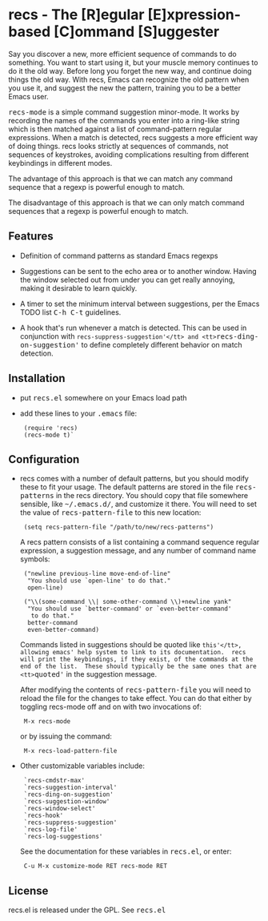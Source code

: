 # recs - The [R]egular [E]xpression-based [C]ommand [S]uggester

Say you discover a new, more efficient sequence of commands to do
something.  You want to start using it, but your muscle memory
continues to do it the old way.  Before long you forget the new
way, and continue doing things the old way.  With recs, Emacs can
recognize the old pattern when you use it, and suggest the new the
pattern, training you to be a better Emacs user.

<tt>recs-mode</tt> is a simple command suggestion minor-mode.  It
works by recording the names of the commands you enter into a
ring-like string which is then matched against a list of
command-pattern regular expressions.  When a match is detected, recs
suggests a more efficient way of doing things.  recs looks strictly at
sequences of commands, not sequences of keystrokes, avoiding
complications resulting from different keybindings in different modes.

The advantage of this approach is that we can match any command
sequence that a regexp is powerful enough to match.

The disadvantage of this approach is that we can only match command
sequences that a regexp is powerful enough to match.

## Features

 - Definition of command patterns as standard Emacs regexps

 - Suggestions can be sent to the echo area or to another window.
   Having the window selected out from under you can get really
   annoying, making it desirable to learn quickly.

 - A timer to set the minimum interval between suggestions, per the
   Emacs TODO list <tt>C-h C-t</tt> guidelines.

 - A hook that's run whenever a match is detected. This can be used in
   conjunction with <tt>`recs-suppress-suggestion'</tt> and
   <tt>`recs-ding-on-suggestion'</tt> to define completely different
   behavior on match detection.

## Installation

 - put <tt>recs.el</tt> somewhere on your Emacs load path

 - add these lines to your <tt>.emacs</tt> file:

        (require 'recs)
        (recs-mode t)`


## Configuration

 - recs comes with a number of default patterns, but you should modify
   these to fit your usage.  The default patterns are stored in the
   file <tt>recs-patterns</tt> in the recs directory.  You should copy
   that file somewhere sensible, like <tt>~/.emacs.d/</tt>, and
   customize it there.  You will need to set the value of
   <tt>recs-pattern-file</tt> to this new location:

        (setq recs-pattern-file "/path/to/new/recs-patterns")

   A recs pattern consists of a list containing a command sequence
   regular expression, a suggestion message, and any number of command
   name symbols:

        ("newline previous-line move-end-of-line"
         "You should use `open-line' to do that."
         open-line)

        ("\\(some-command \\| some-other-command \\)+newline yank"
         "You should use `better-command' or `even-better-command'
          to do that."
         better-command
         even-better-command)

   Commands listed in suggestions should be quoted like
   <tt>`this'</tt>, allowing emacs' help system to link to its
   documentation.  recs will print the keybindings, if they exist, of
   the commands at the end of the list.  These should typically be the
   same ones that are <tt>`quoted'</tt> in the suggestion message.

   After modifying the contents of <tt>recs-pattern-file</tt> you will
   need to reload the file for the changes to take effect.  You can do
   that either by toggling recs-mode off and on with two invocations
   of:

        M-x recs-mode

   or by issuing the command:

        M-x recs-load-pattern-file

 - Other customizable variables include:

        `recs-cmdstr-max'
        `recs-suggestion-interval'
        `recs-ding-on-suggestion'
        `recs-suggestion-window'
        `recs-window-select'
        `recs-hook'
        `recs-suppress-suggestion'
        `recs-log-file'
        `recs-log-suggestions'

   See the documentation for these variables in <tt>recs.el</tt>, or
   enter:

        C-u M-x customize-mode RET recs-mode RET

## License

recs.el is released under the GPL. See <tt>recs.el</tt>
